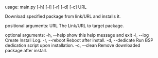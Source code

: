 usage: main.py [-h] [-l] [-r] [-d] [-c] URL

Download specified package from link/URL and installs it.

positional arguments:
  URL             The Link/URL to target package.

optional arguments:
  -h, --help      show this help message and exit
  -l, --log       Create Install Log.
  -r, --reboot    Reboot after install.
  -d, --dedicate  Run BSP dedication script upon installation.
  -c, --clean     Remove downloaded package after install.